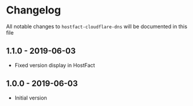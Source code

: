 # Changelog

All notable changes to `hostfact-cloudflare-dns` will be documented in this file

## 1.1.0 - 2019-06-03

- Fixed version display in HostFact

## 1.0.0 - 2019-06-03

- Initial version
